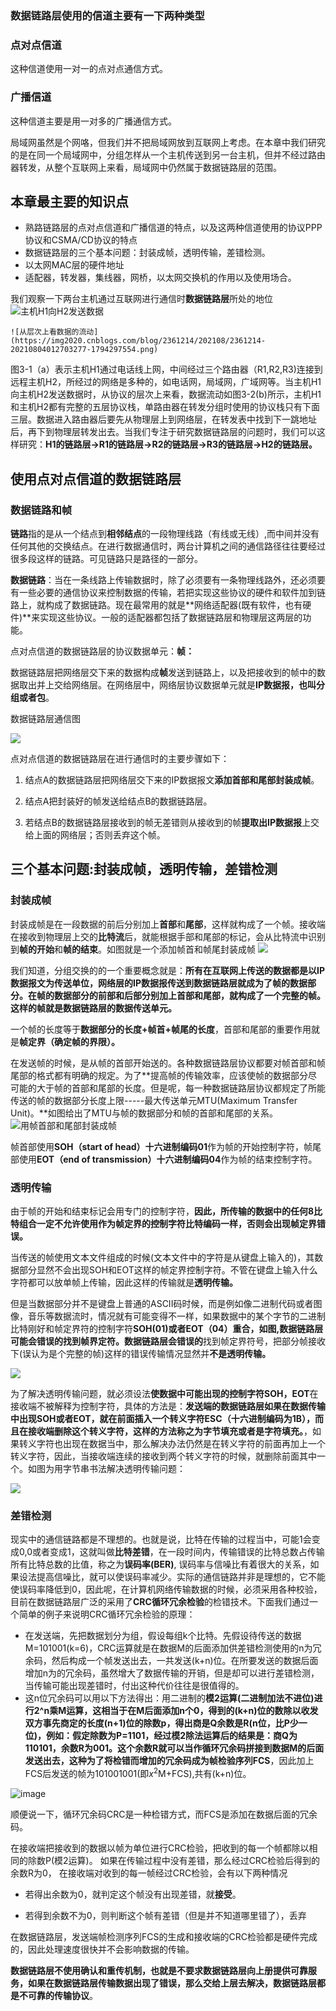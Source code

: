 ### 数据链路层使用的信道主要有一下两种类型

### 点对点信道

这种信道使用一对一的点对点通信方式。

### 广播信道

这种信道主要是用一对多的广播通信方式。

局域网虽然是个网咯，但我们并不把局域网放到互联网上考虑。在本章中我们研究的是在同一个局域网中，分组怎样从一个主机传送到另一台主机，但并不经过路由器转发，从整个互联网上来看，局域网中仍然属于数据链路层的范围。

## 本章最主要的知识点

* 熟路链路层的点对点信道和广播信道的特点，以及这两种信道使用的协议PPP协议和CSMA/CD协议的特点
* 数据链路层的三个基本问题：封装成帧，透明传输，差错检测。
* 以太网MAC层的硬件地址
* 适配器，转发器，集线器，网桥，以太网交换机的作用以及使用场合。


我们观察一下两台主机通过互联网进行通信时**数据链路层**所处的地位  
    ![主机H1向H2发送数据](https://img2020.cnblogs.com/blog/2361214/202108/2361214-20210804012643783-310600253.png)

    ![从层次上看数据的流动](https://img2020.cnblogs.com/blog/2361214/202108/2361214-20210804012703277-1794297554.png)

图3-1（a）表示主机H1通过电话线上网，中间经过三个路由器（R1,R2,R3)连接到远程主机H2，所经过的网络是多种的，如电话网，局域网，广域网等。当主机H1向主机H2发送数据时，从协议的层次上来看，数据流动如图3-2(b)所示，主机H1和主机H2都有完整的五层协议栈，单路由器在转发分组时使用的协议栈只有下面三层。数据进入路由器后要先从物理层上到网络层，在转发表中找到下一跳地址后，再下到物理层转发出去。当我们专注于研究数据链路层的问题时，我们可以这样研究：**H1的链路层->R1的链路层->R2的链路层->R3的链路层->H2的链路层。**

## 使用点对点信道的数据链路层

### 数据链路和帧

**链路**指的是从一个结点到**相邻结点**的一段物理线路（有线或无线）,而中间并没有任何其他的交换结点。在进行数据通信时，两台计算机之间的通信路径往往要经过很多段这样的链路。可见链路只是路径的一部分。

**数据链路**：当在一条线路上传输数据时，除了必须要有一条物理线路外，还必须要有一些必要的通信协议来控制数据的传输，若把实现这些协议的硬件和软件加到链路上，就构成了数据链路。现在最常用的就是**网络适配器(既有软件，也有硬件)**来实现这些协议。一般的适配器都包括了数据链路层和物理层这两层的功能。

点对点信道的数据链路层的协议数据单元：**帧：**

数据链路层把网络层交下来的数据构成**帧**发送到链路上，以及把接收到的帧中的数据取出并上交给网络层。在网络层中，网络层协议数据单元就是**IP数据报，也叫分组或者包**。

数据链路层通信图

![](https://img2020.cnblogs.com/blog/2361214/202108/2361214-20210804012720318-1275718965.png)

点对点信道的数据链路层在进行通信时的主要步骤如下：

1. 结点A的数据链路层把网络层交下来的IP数据报文**添加首部和尾部封装成帧**。

2. 结点A把封装好的帧发送给结点B的数据链路层。

3. 若结点B的数据链路层接收到的帧无差错则从接收到的帧**提取出IP数据报**上交给上面的网络层；否则丢弃这个帧。

## 三个基本问题:**封装成帧，透明传输，差错检测**

### 封装成帧

封装成帧是在一段数据的前后分别加上**首部**和**尾部**，这样就构成了一个帧。接收端在接收到物理层上交的**比特流**后，就能根据手部和尾部的标记，会从比特流中识别到**帧的开始**和**帧的结束**。如图就是一个添加帧首和帧尾封装成帧
![](https://img2020.cnblogs.com/blog/2361214/202108/2361214-20210804012738051-1843248787.png)

我们知道，分组交换的的一个重要概念就是：**所有在互联网上传送的数据都是以IP数据报文为传送单位，网络层的IP数据报传送到数据链路层就成为了帧的数据部分。在帧的数据部分的前部和后部分别加上首部和尾部，就构成了一个完整的帧。这样的帧就是数据链路层的数据传送单元。**

一个帧的长度等于**数据部分的长度+帧首+帧尾的长度**，首部和尾部的重要作用就是**帧定界（确定帧的界限）。**

在发送帧的时候，是从帧的首部开始送的。各种数据链路层协议都要对帧首部和帧尾部的格式都有明确的规定。为了**提高帧的传输效率，应该使帧的数据部分尽可能的大于帧的首部和尾部的长度。但是呢，每一种数据链路层协议都规定了所能传送的帧的数据部分长度上限-----最大传送单元MTU(Maximum Transfer Unit)。**如图给出了MTU与帧的数据部分和帧的首部和尾部的关系。
![用帧首部和尾部封装成帧](https://img2020.cnblogs.com/blog/2361214/202108/2361214-20210804012758619-1731798184.png)

帧首部使用**SOH（start of head）十六进制编码01**作为帧的开始控制字符，帧尾部使用**EOT（end of transmission）十六进制编码04**作为帧的结束控制字符。

### 透明传输

由于帧的开始和结束标记会用专门的控制字符，**因此，所传输的数据中的任何8比特组合一定不允许使用作为帧定界的控制字符比特编码一样，否则会出现帧定界错误。**

当传送的帧使用文本文件组成的时候(文本文件中的字符是从键盘上输入的)，其数据部分显然不会出现SOH和EOT这样的帧定界控制字符。不管在键盘上输入什么字符都可以放单帧上传输，因此这样的传输就是**透明传输。**

但是当数据部分并不是键盘上普通的ASCII码时候，而是例如像二进制代码或者图像，音乐等数据流时，情况就有可能变得不一样，如果数据中的某个字节的二进制比特刚好和帧定界符的控制字符**SOH(01)或者EOT（04）**重合，如图,数据链路层可能会错误的找到帧界定符。数据链路层会**错误的**找到帧定界符号，把部分帧接收下(误认为是个完整的帧)这样的错误传输情况显然并**不是透明传输。**

![](https://img2020.cnblogs.com/blog/2361214/202108/2361214-20210804012816711-1357973320.png)

为了解决透明传输问题，就必须设法**使数据中可能出现的控制字符SOH，EOT**在接收端不被解释为控制字符，具体的方法是：**发送端的数据链路层如果在数据传输中出现SOH或者EOT，就在前面插入一个转义字符ESC（十六进制编码为1B），而且在接收端删除这个转义字符，这样的方法称之为字节填充或者是字符填充。**，如果转义字符也出现在数据当中，那么解决办法仍然是在转义字符的前面再加上一个转义字符，因此，当接收端连续的接收到两个转义字符的时候，就删除前面其中一个。如图为用字节串书法解决透明传输问题：

![](https://img2020.cnblogs.com/blog/2361214/202108/2361214-20210804012835712-715668617.png)


### 差错检测

现实中的通信链路都是不理想的。也就是说，比特在传输的过程当中，可能1会变成0,0或者变成1，这就叫做**比特差错**，在一段时间内，传输错误的比特总数占传输所有比特总数的比值，称之为**误码率(BER)**,
误码率与信噪比有着很大的关系，如果设法提高信噪比，就可以使误码率减少。实际的通信链路并非是理想的，它不能使误码率降低到0，因此呢，在计算机网络传输数据的时候，必须采用各种校验，目前在数据链路层广泛的采用了**CRC循环冗余检验**的检错技术。下面我们通过一个简单的例子来说明CRC循环冗余检验的原理：

* 在发送端，先把数据划分为组，假设每组k个比特。先假设待传送的数据M=101001(k=6)，CRC运算就是在数据M的后面添加供差错检测使用的n为冗余码，然后构成一个帧发送出去，一共发送(k+n)位。在所要发送的数据后面增加n为的冗余码，虽然增大了数据传输的开销，但是却可以进行差错检测，当传输可能出现差错时，付出这种代价往往是很值得的。
* 这n位冗余码可以用以下方法得出：用二进制的**模2运算(二进制加法不进位)**进行2^n乘M运算，这相当于在M后面添加n个0，得到的(k+n)位的数除以收发双方事先商定的长度(n+1)位的除数p，得出商是Q余数是R(n位，比P少一位)，例如：假定除数为P=1101，经过模2除法运算后的结果是：商Q为110101，余数R为001。这个余数R就可以当作循环冗余码拼接到数据M的后面发送出去，这种为了将检错而增加的冗余码成为**帧检验序列FCS**，因此加上FCS后发送的帧为101001001(即$x^{2}$M+FCS),共有(k+n)位。

![image](https://img2020.cnblogs.com/blog/2361214/202111/2361214-20211103123556553-1746870310.png)

顺便说一下，循环冗余码CRC是一种检错方式，而FCS是添加在数据后面的冗余码。

在接收端把接收到的数据以帧为单位进行CRC检验，把收到的每一个帧都除以相同的除数P(模2运算)。
如果在传输过程中没有差错，那么经过CRC检验后得到的余数R为0，
在接收端对收到的每一帧经过CRC检验，会有以下两种情况

* 若得出余数为0，就判定这个帧没有出现差错，就**接受**。

* 若得到余数不为0，则判断这个帧有差错（但是并不知道哪里错了），丢弃

在数据链路层，发送端帧检测序列FCS的生成和接收端的CRC检验都是硬件完成的，因此处理速度很快并不会影响数据的传输。

**数据链路层不使用确认和重传机制，也就是不要求数据链路层向上册提供可靠服务，如果在数据链路层传输数据出现了错误，那么交给上层去解决，数据链路层都是不可靠的传输协议**。 
